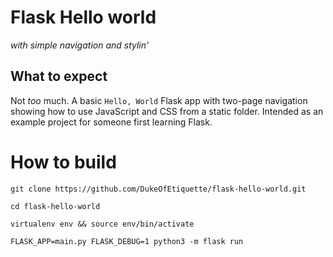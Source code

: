 # Flask Hello world
_with simple navigation and stylin'_

## What to expect
Not _too_ much. A basic `Hello, World` Flask app with two-page navigation showing how to use JavaScript and CSS from a static folder. Intended as an example project for someone first learning Flask.

# How to build
`git clone https://github.com/DukeOfEtiquette/flask-hello-world.git`

`cd flask-hello-world`

`virtualenv env && source env/bin/activate`

`FLASK_APP=main.py FLASK_DEBUG=1 python3 -m flask run`
